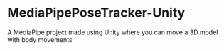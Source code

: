 # MediaPipePoseTracker-Unity
A MediaPipe project made using Unity where you can move a 3D model with body movements
